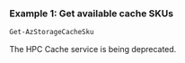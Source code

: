 ### Example 1: Get available cache SKUs
```powershell
Get-AzStorageCacheSku
```

The HPC Cache service is being deprecated.

